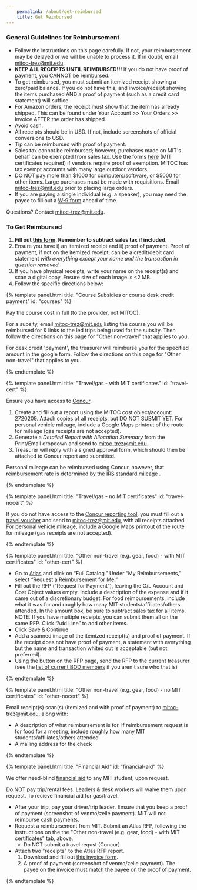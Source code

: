 ```yaml
---
    permalink: /about/get-reimbursed
    title: Get Reimbursed
---
```


### General Guidelines for Reimbursement

*   Follow the instructions on this page carefully. If not, your reimbursement may be delayed or we will be unable to process it. If in doubt, email [mitoc-trez@mit.edu](mailto:mitoc-trez@mit.edu).
*   **KEEP ALL RECEIPTS UNTIL REIMBURSED!!!** If you do not have proof of payment, you CANNOT be reimbursed.
*    To get reimbursed, you must submit an itemized receipt showing a zero/paid balance. If you do not have this, and invoice/receipt showing the items purchased AND a proof of payment (such as a credit card statement) will suffice. 
*   For Amazon orders, the receipt must show that the item has already shipped. This can be found under Your Account >> Your Orders >> Invoice AFTER the order has shipped.
*   Avoid cash.
*   All receipts should be in USD. If not, include screenshots of official conversions to USD.
*   Tip can be reimbursed with proof of payment.
*   Sales tax cannot be reimbursed; however, purchases made on MIT's behalf can be exempted from sales tax. Use the forms [here](http://vpf.mit.edu/forms/7/1220) (MIT certificates required) if vendors require proof of exemption. MITOC has tax exempt accounts with many large outdoor vendors. 
*   DO NOT pay more than $1000 for computers/software, or $5000 for other items. Large purchases must be made with requisitions. Email [mitoc-trez@mit.edu](mailto:mitoc-trez@mit.edu) prior to placing large orders.
*   If you are paying a single individual (e.g. a speaker), you may need the payee to fill out a [W-9 form](https://www.irs.gov/pub/irs-pdf/fw9.pdf) ahead of time.

Questions? Contact [mitoc-trez@mit.edu](mailto:mitoc-trez@mit.edu).

### To Get Reimbursed

1.  **Fill out [this form](https://docs.google.com/forms/d/e/1FAIpQLSe0tR-cIxVUJy_Ci0Rsk7zajWchs-bv8XzXdvSXfi3CFKVLkA/viewform). Remember to subtract sales tax if included.**
2.  Ensure you have i) an itemized receipt and ii) proof of payment. Proof of payment, if not on the itemized receipt, can be a credit/debit card statement _with everything except your name and the transaction in question removed._
3.  If you have physical receipts, write your name on the receipt(s) and scan a digital copy. Ensure size of each image is <2 MB.
4.  Follow the specific directions below:


{% template panel.html title: "Course Subsidies or course desk credit payment" id: "courses" %}

  Pay the course cost in full (to the provider, not MITOC).
  
  For a subsity, email [mitoc-trez@mit.edu](mailto:mitoc-trez@mit.edu) listing the course you will be reimbursed for & links to the led trips being used for the subsity. Then follow the directions on this page for "Other non-travel" that applies to you.

  For desk credit 'payment', the treasurer will reimburse you for the specified amount in the google form. Follow the directions on this page for "Other non-travel" that applies to you.

{% endtemplate %}

{% template panel.html title: "Travel/gas - with MIT certificates" id: "travel-cert" %}

  Ensure you have access to [Concur](http://concur.mit.edu/).

  1.  Create and fill out a report using the MITOC cost object/account: 2720209. Attach copies of all receipts, but DO NOT SUBMIT YET. For personal vehicle mileage, include a Google Maps printout of the route for mileage (gas receipts are not accepted). 
  2.  Generate a _Detailed Report with Allocation Summary_ from the Print/Email dropdown and send to [mitoc-trez@mit.edu](mailto:mitoc-trez@mit.edu).
  3.  Treasurer will reply with a signed approval form, which should then be attached to Concur report and submitted.

  Personal mileage can be reimbursed using Concur, however, that reimbursement rate is determined by the [IRS standard mileage ](https://www.irs.gov/tax-professionals/standard-mileage-rates). 

{% endtemplate %}

{% template panel.html title: "Travel/gas - no MIT certificates" id: "travel-nocert" %}

  If you do not have access to the [Concur reporting tool](http://concur.mit.edu/), you must fill out a [travel voucher](http://studentlife.mit.edu/sites/default/files/Travel%20Voucher.pdf) and send to [mitoc-trez@mit.edu](mailto:mitoc-trez@mit.edu), with all receipts attached. For personal vehicle mileage, include a Google Maps printout of the route for mileage (gas receipts are not accepted).

{% endtemplate %}

{% template panel.html title: "Other non-travel (e.g. gear, food) - with MIT certificates" id: "other-cert" %}

  *   Go to [Atlas](http://atlas.mit.edu/) and click on “Full Catalog.” Under “My Reimbursements,” select “Request a Reimbursement for Me.”
  *   Fill out the RFP (“Request for Payment”), leaving the G/L Account and Cost Object values empty. Include a description of the expense and if it came out of a discretionary budget. For food reimbursements, include what it was for and roughly how many MIT students/affiliates/others attended. In the amount box, be sure to subtract sales tax for all items.  
      NOTE: If you have multiple receipts, you can submit them all on the same RFP. Click “Add Line” to add other items.
  *   Click Save & Continue
  *   Add a scanned image of the itemized receipt(s) and proof of payment. If the receipt does not have proof of payment, a statement with everything but the name and transaction whited out is acceptable (but not preferred).
  *   Using the button on the RFP page, send the RFP to the current treasurer (see the [list of current BOD members](/about/officers) if you aren't sure who that is)

{% endtemplate %}

{% template panel.html title: "Other non-travel (e.g. gear, food) - no MIT certificates" id: "other-nocert" %}

  Email receipt(s) scan(s) (itemized and with proof of payment) to [mitoc-trez@mit.edu](mailto:mitoc-trez@mit.edu), along with:

  *   A description of what reimbursement is for. If reimbursement request is for food for a meeting, include roughly how many MIT students/affiliates/others attended
  *   A mailing address for the check

{% endtemplate %}

{% template panel.html title: "Financial Aid" id: "financial-aid" %}

  We offer need-blind [financial aid](/about/financial-aid) to any MIT student, upon request.
  
  Do NOT pay trip/rental fees. Leaders & desk workers will waive them upon request.
  To recieve financial aid for gas/travel:
  *   After your trip, pay your driver/trip leader. Ensure that you keep a proof of payment (screenshot of venmo/zelle payment). MIT will not reimburse cash payments.
  *   Request a reimbursement from MIT. Submit an Atlas RFP, following the instructions on the the "Other non-travel (e.g. gear, food) - with MIT certificates" tab, above.
      *   Do NOT submit a travel requst (Concur).
  *   Attach two "receipts" to the Atlas RFP report.
      1.   Download and fill out [this invoice form](https://www.dropbox.com/scl/fi/5xseluvej8sx3nfsunpkw/MITOC_Financial-Aid-Invoice.pdf?rlkey=i59gjgb9mzv86mj6a5yxp6zqj&dl=0).
      2.   A proof of payment (screenshot of venmo/zelle payment). The payee on the invoice must match the payee on the proof of payment.

{% endtemplate %}


